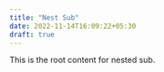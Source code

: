 ```yaml
---
title: "Nest Sub"
date: 2022-11-14T16:09:22+05:30
draft: true
---
```


This is the root content for nested sub.